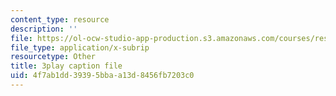 ```yaml
---
content_type: resource
description: ''
file: https://ol-ocw-studio-app-production.s3.amazonaws.com/courses/res-10-s95-physics-of-covid-19-transmission-fall-2020/4f7ab1dd39395bbaa13d8456fb7203c0_Nt44I1OYkFw.vtt
file_type: application/x-subrip
resourcetype: Other
title: 3play caption file
uid: 4f7ab1dd-3939-5bba-a13d-8456fb7203c0
---
```

